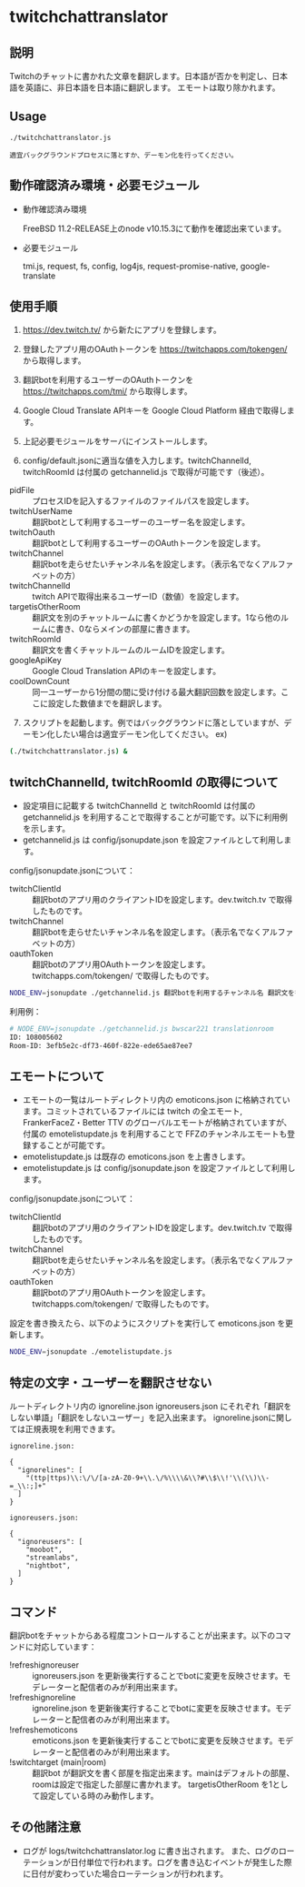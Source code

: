 # twitchchattranslator


## 説明
Twitchのチャットに書かれた文章を翻訳します。日本語が否かを判定し、日本語を英語に、非日本語を日本語に翻訳します。
エモートは取り除かれます。


## Usage
```
./twitchchattranslator.js

適宜バックグラウンドプロセスに落とすか、デーモン化を行ってください。

```


## 動作確認済み環境・必要モジュール

* 動作確認済み環境

  FreeBSD 11.2-RELEASE上のnode v10.15.3にて動作を確認出来ています。
* 必要モジュール

  tmi.js, request, fs, config, log4js, request-promise-native, google-translate


## 使用手順
1. https://dev.twitch.tv/ から新たにアプリを登録します。

2. 登録したアプリ用のOAuthトークンを https://twitchapps.com/tokengen/ から取得します。

3. 翻訳botを利用するユーザーのOAuthトークンを https://twitchapps.com/tmi/ から取得します。

4. Google Cloud Translate APIキーを Google Cloud Platform 経由で取得します。

5. 上記必要モジュールをサーバにインストールします。

6. config/default.jsonに適当な値を入力します。twitchChannelId, twitchRoomId は付属の getchannelid.js で取得が可能です（後述）。

<dl>
<dt>pidFile</dt>
  <dd>プロセスIDを記入するファイルのファイルパスを設定します。</dd>
<dt>twitchUserName</dt>
  <dd>翻訳botとして利用するユーザーのユーザー名を設定します。</dd>
<dt>twitchOauth</dt>
  <dd>翻訳botとして利用するユーザーのOAuthトークンを設定します。</dd>
<dt>twitchChannel</dt>
  <dd>翻訳botを走らせたいチャンネル名を設定します。（表示名でなくアルファベットの方）</dd>
<dt>twitchChannelId</dt>
  <dd>twitch APIで取得出来るユーザーID（数値）を設定します。</dd>
<dt>targetisOtherRoom</dt>
  <dd>翻訳文を別のチャットルームに書くかどうかを設定します。1なら他のルームに書き、0ならメインの部屋に書きます。</dd>
<dt>twitchRoomId</dt>
  <dd>翻訳文を書くチャットルームのルームIDを設定します。</dd>
<dt>googleApiKey</dt>
  <dd>Google Cloud Translation APIのキーを設定します。</dd>
<dt>coolDownCount</dt>
  <dd>同一ユーザーから1分間の間に受け付ける最大翻訳回数を設定します。ここに設定した数値までを翻訳します。</dd>
</dl>

7. スクリプトを起動します。例ではバックグラウンドに落としていますが、デーモン化したい場合は適宜デーモン化してください。
ex)
```bash
(./twitchchattranslator.js) &
```


## twitchChannelId, twitchRoomId の取得について
* 設定項目に記載する twitchChannelId と twitchRoomId は付属の getchannelid.js を利用することで取得することが可能です。以下に利用例を示します。
* getchannelid.js は config/jsonupdate.json を設定ファイルとして利用します。

config/jsonupdate.jsonについて：

<dl>
<dt>twitchClientId</dt>
  <dd>翻訳botのアプリ用のクライアントIDを設定します。dev.twitch.tv で取得したものです。</dd>
<dt>twitchChannel</dt>
  <dd>翻訳botを走らせたいチャンネル名を設定します。（表示名でなくアルファベットの方）</dd>
<dt>oauthToken</dt>
  <dd>翻訳botのアプリ用OAuthトークンを設定します。twitchapps.com/tokengen/ で取得したものです。</dd>
</dl>

```bash
NODE_ENV=jsonupdate ./getchannelid.js 翻訳botを利用するチャンネル名 翻訳文を書くチャットルーム名
```

利用例：
```bash
# NODE_ENV=jsonupdate ./getchannelid.js bwscar221 translationroom
ID: 108005602
Room-ID: 3efb5e2c-df73-460f-822e-ede65ae87ee7
```


## エモートについて
* エモートの一覧はルートディレクトリ内の emoticons.json に格納されています。コミットされているファイルには twitch の全エモート, FrankerFaceZ・Better TTV のグローバルエモートが格納されていますが、付属の emotelistupdate.js を利用することで FFZのチャンネルエモートも登録することが可能です。
* emotelistupdate.js は既存の emoticons.json を上書きします。
* emotelistupdate.js は config/jsonupdate.json を設定ファイルとして利用します。

config/jsonupdate.jsonについて：

<dl>
<dt>twitchClientId</dt>
  <dd>翻訳botのアプリ用のクライアントIDを設定します。dev.twitch.tv で取得したものです。</dd>
<dt>twitchChannel</dt>
  <dd>翻訳botを走らせたいチャンネル名を設定します。（表示名でなくアルファベットの方）</dd>
<dt>oauthToken</dt>
  <dd>翻訳botのアプリ用OAuthトークンを設定します。twitchapps.com/tokengen/ で取得したものです。</dd>
</dl>

設定を書き換えたら、以下のようにスクリプトを実行して emoticons.json を更新します。

```bash
NODE_ENV=jsonupdate ./emotelistupdate.js
```


## 特定の文字・ユーザーを翻訳させない
ルートディレクトリ内の ignoreline.json ignoreusers.json にそれぞれ「翻訳をしない単語」「翻訳をしないユーザー」を記入出来ます。
ignoreline.jsonに関しては正規表現を利用できます。

```
ignoreline.json:

{
  "ignorelines": [
	"(ttp|ttps)\\:\/\/[a-zA-Z0-9+\\.\/%\\\\&\\?#\\$\\!'\\(\\)\\-=_\\:;]+"
  ]
}
```

```
ignoreusers.json:

{
  "ignoreusers": [
    "moobot",
    "streamlabs",
    "nightbot",
  ]
}
```


## コマンド
翻訳botをチャットからある程度コントロールすることが出来ます。以下のコマンドに対応しています：
<dl>
<dt>!refreshignoreuser</dt>
  <dd>ignoreusers.json を更新後実行することでbotに変更を反映させます。モデレーターと配信者のみが利用出来ます。</dd>
<dt>!refreshignoreline</dt>
  <dd>ignoreline.json を更新後実行することでbotに変更を反映させます。モデレーターと配信者のみが利用出来ます。</dd>
<dt>!refreshemoticons</dt>
  <dd>emoticons.json を更新後実行することでbotに変更を反映させます。モデレーターと配信者のみが利用出来ます。</dd>
<dt>!switchtarget (main|room)</dt>
  <dd>翻訳bot が翻訳文を書く部屋を指定出来ます。mainはデフォルトの部屋、roomは設定で指定した部屋に書かれます。 targetisOtherRoom を1として設定している時のみ動作します。</dd>
</dl>


## その他諸注意
* ログが logs/twitchchattranslator.log に書き出されます。
  また、ログのローテーションが日付単位で行われます。ログを書き込むイベントが発生した際に日付が変わっていた場合ローテーションが行われます。
